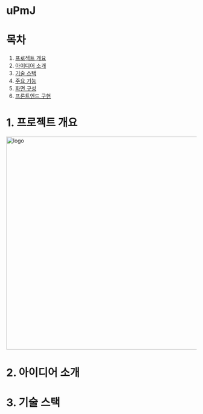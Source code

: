 # uPmJ

# 목차
1. [프로젝트 개요](#1.-프로젝트-개요)<br/>
2. [아이디어 소개](#2.-아이디어-소개)<br/>
3. [기술 스택](#3.-기술-스택)<br/>
4. [주요 기능](#4.-주요-기능)<br/>
5. [화면 구성](#5.-화면-구성)<br/>
6. [프론트엔드 구현](#6.-프론트엔드-구현)<br/>



# 1. 프로젝트 개요
<img width="562" alt="logo" src="https://github.com/sjhong98/uPmJ/assets/90092013/64915d0e-18fd-4da8-a000-28be5c2776c1">




# 2. 아이디어 소개



# 3. 기술 스택

